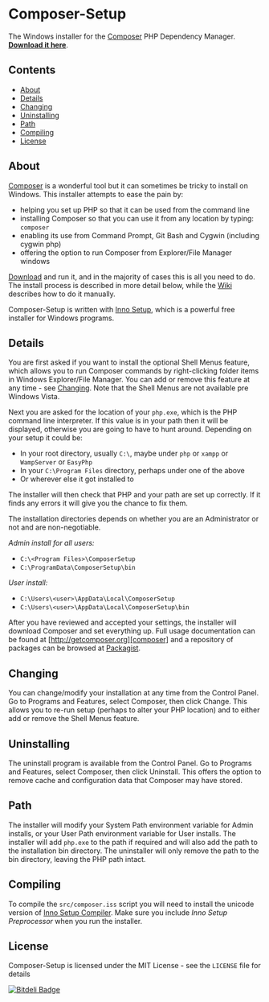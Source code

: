 # Composer-Setup

The Windows installer for the [Composer][composer] PHP Dependency Manager. [**Download it here**][download].

## Contents
* [About](#About)
* [Details](#Details)
* [Changing](#Changing)
* [Uninstalling](#Uninstalling)
* [Path](#Path)
* [Compiling](#Compiling)
* [License](#License)

<a name="About"></a>
## About

[Composer][composer] is a wonderful tool but it can sometimes be tricky to install on Windows. This installer attempts to ease the pain by:

* helping you set up PHP so that it can be used from the command line
* installing Composer so that you can use it from any location by typing: `composer`
* enabling its use from Command Prompt, Git Bash and Cygwin (including cygwin php)
* offering the option to run Composer from Explorer/File Manager windows 

[Download][download] and run it, and in the majority of cases this is all you need to do. The install process is described in more detail below, while the [Wiki][manual] describes how to do it manually.

Composer-Setup is written with [Inno Setup][inno], which is a powerful free installer for Windows programs.

<a name="Details"></a>
## Details

You are first asked if you want to install the optional Shell Menus feature, which allows you to run Composer commands by right-clicking folder items in Windows Explorer/File Manager. You can add or remove this feature at any time - see [Changing](#Changing). Note that the Shell Menus are not available pre Windows Vista. 

Next you are asked for the location of your `php.exe`, which is the PHP command line interpreter. If this value is in your path then it will be displayed, otherwise you are going to have to hunt around. Depending on your setup it could be:

* In your root directory, usually `C:\`, maybe under `php` or `xampp` or `WampServer` or `EasyPhp`
* In your `C:\Program Files` directory, perhaps under one of the above
* Or wherever else it got installed to

The installer will then check that PHP and your path are set up correctly. If it finds any errors it will give you the chance to fix them.

The installation directories depends on whether you are an Administrator or not and are non-negotiable.

*Admin install for all users:*

* `C:\<Program Files>\ComposerSetup` 
* `C:\ProgramData\ComposerSetup\bin`

*User install:*

* `C:\Users\<user>\AppData\Local\ComposerSetup`
* `C:\Users\<user>\AppData\Local\ComposerSetup\bin`


After you have reviewed and accepted your settings, the installer will download Composer and set everything up. Full usage documentation can be found at [http://getcomposer.org][composer] and a repository of packages can be browsed at [Packagist][packagist].

<a name="Changing"></a>
## Changing

You can change/modify your installation at any time from the Control Panel. Go to Programs and Features, select Composer, then click Change. This allows you to re-run setup (perhaps to alter your PHP location) and to either add or remove the Shell Menus feature.

<a name="Uninstalling"></a>
## Uninstalling

The uninstall program is available from the Control Panel. Go to Programs and Features, select Composer, then click Uninstall. This offers the option to remove cache and configuration data that Composer may have stored.

<a name="Path"></a>
## Path

The installer will modify your System Path environment variable for Admin installs, or your User Path environment variable for User installs. The installer will add `php.exe` to the path if required and will also add the path to the installation bin directory. The uninstaller will only remove the path to the bin directory, leaving the PHP path intact.

<a name="Compiling"></a>
## Compiling

To compile the `src/composer.iss` script you will need to install the unicode version of [Inno Setup Compiler][compiler]. Make sure you include *Inno Setup Preprocessor* when you run the installer.


<a name="License"></a>
## License

Composer-Setup is licensed under the MIT License - see the `LICENSE` file for details


  [composer]:   http://getcomposer.org
  [download]:   https://github.com/johnstevenson/composer-setup/releases/download/v2.8/Composer-Setup.2.8.exe
  [inno]:       http://www.jrsoftware.org/isinfo.php
  [packagist]:  https://packagist.org/
  [manual]:     https://github.com/johnstevenson/composer-setup/wiki/Manual-installation
  [compiler]:   http://www.jrsoftware.org/isdl.php


[![Bitdeli Badge](https://d2weczhvl823v0.cloudfront.net/johnstevenson/composer-setup/trend.png)](https://bitdeli.com/free "Bitdeli Badge")


